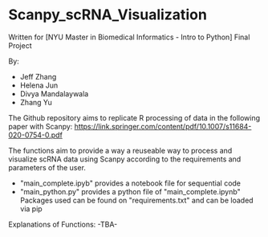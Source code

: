 # Scanpy_scRNA_Visualization

Written for [NYU Master in Biomedical Informatics - Intro to Python] Final Project

By:
- Jeff Zhang
- Helena Jun
- Divya Mandalaywala
- Zhang Yu


The Github repository aims to replicate R processing of data in the following paper with Scanpy:
https://link.springer.com/content/pdf/10.1007/s11684-020-0754-0.pdf

The functions aim to provide a way a reuseable way to process and visualize scRNA data using Scanpy according to the requirements and parameters of the user.
- "main_complete.ipyb" provides a notebook file for sequential code
- "main_python.py" provides a python file of "main_complete.ipynb"
Packages used can be found on "requirements.txt" and can be loaded via pip



Explanations of Functions:
-TBA-
